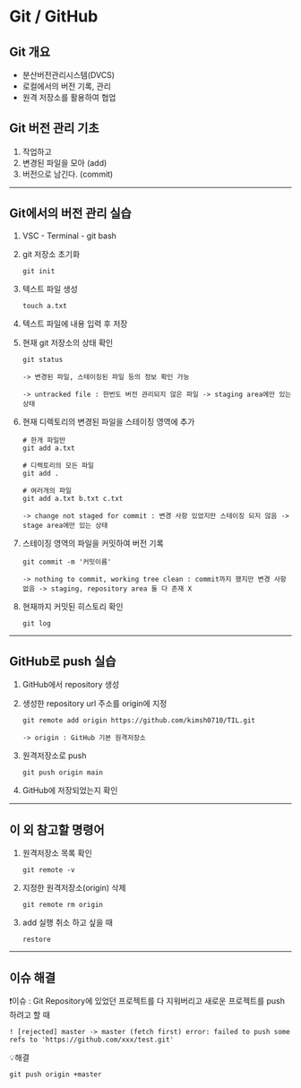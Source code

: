 # **Git / GitHub**

## Git 개요
 * 분산버전관리시스템(DVCS)
 * 로컬에서의 버전 기록, 관리
 * 원격 저장소를 활용하여 협업

 ## Git 버전 관리 기초
 1. 작업하고
 2. 변경된 파일을 모아 (add)
 3. 버전으로 남긴다. (commit)
---
 ## Git에서의 버전 관리 실습
 1. VSC - Terminal - git bash
 2. git 저장소 초기화
    ```git
    git init
    ```
3. 텍스트 파일 생성
    ``` git
    touch a.txt
    ```
4. 텍스트 파일에 내용 입력 후 저장
5. 현재 git 저장소의 상태 확인
    
    ```git
    git status
    ```
    `-> 변경된 파일, 스테이징된 파일 등의 정보 확인 가능`
    
    `-> untracked file : 한번도 버전 관리되지 않은 파일 -> staging area에만 있는 상태`


6. 현재 디렉토리의 변경된 파일을 스테이징 영역에 추가
    ```git
    # 한개 파일만
    git add a.txt
    ```
    ```git
    # 디렉토리의 모든 파일
    git add .
    ```
    ```git
    # 여러개의 파일
    git add a.txt b.txt c.txt
    ```
    `-> change not staged for commit : 변경 사항 있었지만 스테이징 되지 않음 -> stage area에만 있는 상태`
7. 스테이징 영역의 파일을 커밋하여 버전 기록
    ```git
    git commit -m '커밋이름'
    ```
    `-> nothing to commit, working tree clean : commit까지 했지만 변경 사항 없음 -> staging, repository area 둘 다 존재 X`

8. 현재까지 커밋된 히스토리 확인
    ```git
    git log
    ```

---
## GitHub로 push 실습
1. GitHub에서 repository 생성
2. 생성한 repository url 주소를 origin에 지정
    ```git
    git remote add origin https://github.com/kimsh0710/TIL.git
    ```
    `-> origin : GitHub 기본 원격저장소`

3. 원격저장소로 push
    ```git
    git push origin main
    ```
4. GitHub에 저장되었는지 확인


---
## 이 외 참고할 명령어
1. 원격저장소 목록 확인
    ```git
    git remote -v
    ```

2. 지정한 원격저장소(origin) 삭제
    ```git
    git remote rm origin
    ```

3. add 실행 취소 하고 싶을 때
    ```git
    restore
    ```
---
## 이슈 해결
❗이슈 : Git Repository에 있었던 프로젝트를 다 지워버리고 새로운 프로젝트를 push하려고 할 때

    
    ! [rejected] master -> master (fetch first) error: failed to push some refs to 'https://github.com/xxx/test.git'
    

💡해결

    
    git push origin +master
    


